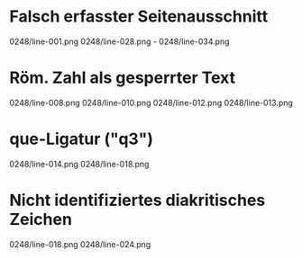 # Falsch erfasster Seitenausschnitt
0248/line-001.png
0248/line-028.png - 0248/line-034.png
# Röm. Zahl als gesperrter Text
0248/line-008.png
0248/line-010.png
0248/line-012.png
0248/line-013.png
# que-Ligatur ("q3")
0248/line-014.png
0248/line-018.png
# Nicht identifiziertes diakritisches Zeichen
0248/line-018.png
0248/line-024.png
